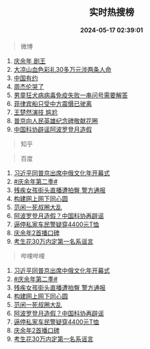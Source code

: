 <div align="center"><h2>实时热搜榜</h2><h4>2024-05-17 02:39:01</h4></div>

> 微博  

1. [庆余年 剧王](https://s.weibo.com/weibo?q=%E5%BA%86%E4%BD%99%E5%B9%B4%20%E5%89%A7%E7%8E%8B&t=31&band_rank=1&Refer=top)<br />
2. [大凉山血色彩礼30多万元涉两条人命](https://s.weibo.com/weibo?q=%23%E5%A4%A7%E5%87%89%E5%B1%B1%E8%A1%80%E8%89%B2%E5%BD%A9%E7%A4%BC30%E5%A4%9A%E4%B8%87%E5%85%83%E6%B6%89%E4%B8%A4%E6%9D%A1%E4%BA%BA%E5%91%BD%23&t=31&band_rank=2&Refer=top)<br />
3. [中国有约](https://s.weibo.com/weibo?q=%23%E4%B8%AD%E5%9B%BD%E6%9C%89%E7%BA%A6%23&t=31&band_rank=3&Refer=top)<br />
4. [周杰伦哭了](https://s.weibo.com/weibo?q=%E5%91%A8%E6%9D%B0%E4%BC%A6%E5%93%AD%E4%BA%86&t=31&band_rank=4&Refer=top)<br />
5. [男童狂犬病病毒免疫失败一串问号需要解答](https://s.weibo.com/weibo?q=%23%E7%94%B7%E7%AB%A5%E7%8B%82%E7%8A%AC%E7%97%85%E7%97%85%E6%AF%92%E5%85%8D%E7%96%AB%E5%A4%B1%E8%B4%A5%E4%B8%80%E4%B8%B2%E9%97%AE%E5%8F%B7%E9%9C%80%E8%A6%81%E8%A7%A3%E7%AD%94%23&t=31&band_rank=5&Refer=top)<br />
6. [菲律宾船只受中方震慑已驶离](https://s.weibo.com/weibo?q=%23%E8%8F%B2%E5%BE%8B%E5%AE%BE%E8%88%B9%E5%8F%AA%E5%8F%97%E4%B8%AD%E6%96%B9%E9%9C%87%E6%85%91%E5%B7%B2%E9%A9%B6%E7%A6%BB%23&t=31&band_rank=6&Refer=top)<br />
7. [王楚然演技 尴尬](https://s.weibo.com/weibo?q=%E7%8E%8B%E6%A5%9A%E7%84%B6%E6%BC%94%E6%8A%80%20%E5%B0%B4%E5%B0%AC&t=31&band_rank=7&Refer=top)<br />
8. [普京向人民英雄纪念碑敬献花圈](https://s.weibo.com/weibo?q=%23%E6%99%AE%E4%BA%AC%E5%90%91%E4%BA%BA%E6%B0%91%E8%8B%B1%E9%9B%84%E7%BA%AA%E5%BF%B5%E7%A2%91%E6%95%AC%E7%8C%AE%E8%8A%B1%E5%9C%88%23&t=31&band_rank=8&Refer=top)<br />
9. [中国科协辟谣阿波罗登月造假](https://s.weibo.com/weibo?q=%23%E4%B8%AD%E5%9B%BD%E7%A7%91%E5%8D%8F%E8%BE%9F%E8%B0%A3%E9%98%BF%E6%B3%A2%E7%BD%97%E7%99%BB%E6%9C%88%E9%80%A0%E5%81%87%23&t=31&band_rank=9&Refer=top)<br />

> 知乎  


> 百度  

1. [习近平同普京出席中俄文化年开幕式](https://www.baidu.com/s?wd=%E4%B9%A0%E8%BF%91%E5%B9%B3%E5%90%8C%E6%99%AE%E4%BA%AC%E5%87%BA%E5%B8%AD%E4%B8%AD%E4%BF%84%E6%96%87%E5%8C%96%E5%B9%B4%E5%BC%80%E5%B9%95%E5%BC%8F&sa=fyb_news&rsv_dl=fyb_news)<br />
2. [#庆余年第二季#](https://www.baidu.com/s?wd=%23%E5%BA%86%E4%BD%99%E5%B9%B4%E7%AC%AC%E4%BA%8C%E5%AD%A3%23&sa=fyb_news&rsv_dl=fyb_news)<br />
3. [残疾女孩街头直播遭拍臀 警方通报](https://www.baidu.com/s?wd=%E6%AE%8B%E7%96%BE%E5%A5%B3%E5%AD%A9%E8%A1%97%E5%A4%B4%E7%9B%B4%E6%92%AD%E9%81%AD%E6%8B%8D%E8%87%80+%E8%AD%A6%E6%96%B9%E9%80%9A%E6%8A%A5&sa=fyb_news&rsv_dl=fyb_news)<br />
4. [构建网上网下同心圆](https://www.baidu.com/s?wd=%E6%9E%84%E5%BB%BA%E7%BD%91%E4%B8%8A%E7%BD%91%E4%B8%8B%E5%90%8C%E5%BF%83%E5%9C%86&sa=fyb_news&rsv_dl=fyb_news)<br />
5. [范闲一死叔圈大乱](https://www.baidu.com/s?wd=%E8%8C%83%E9%97%B2%E4%B8%80%E6%AD%BB%E5%8F%94%E5%9C%88%E5%A4%A7%E4%B9%B1&sa=fyb_news&rsv_dl=fyb_news)<br />
6. [阿波罗登月造假？中国科协再辟谣](https://www.baidu.com/s?wd=%E9%98%BF%E6%B3%A2%E7%BD%97%E7%99%BB%E6%9C%88%E9%80%A0%E5%81%87%EF%BC%9F%E4%B8%AD%E5%9B%BD%E7%A7%91%E5%8D%8F%E5%86%8D%E8%BE%9F%E8%B0%A3&sa=fyb_news&rsv_dl=fyb_news)<br />
7. [逼停私家车民警疑穿4400元T恤](https://www.baidu.com/s?wd=%E9%80%BC%E5%81%9C%E7%A7%81%E5%AE%B6%E8%BD%A6%E6%B0%91%E8%AD%A6%E7%96%91%E7%A9%BF4400%E5%85%83T%E6%81%A4&sa=fyb_news&rsv_dl=fyb_news)<br />
8. [庆余年2首播口碑](https://www.baidu.com/s?wd=%E5%BA%86%E4%BD%99%E5%B9%B42%E9%A6%96%E6%92%AD%E5%8F%A3%E7%A2%91&sa=fyb_news&rsv_dl=fyb_news)<br />
9. [考生花30万内定第一名系谣言](https://www.baidu.com/s?wd=%E8%80%83%E7%94%9F%E8%8A%B130%E4%B8%87%E5%86%85%E5%AE%9A%E7%AC%AC%E4%B8%80%E5%90%8D%E7%B3%BB%E8%B0%A3%E8%A8%80&sa=fyb_news&rsv_dl=fyb_news)<br />

> 哔哩哔哩  

1. [习近平同普京出席中俄文化年开幕式](https://www.baidu.com/s?wd=%E4%B9%A0%E8%BF%91%E5%B9%B3%E5%90%8C%E6%99%AE%E4%BA%AC%E5%87%BA%E5%B8%AD%E4%B8%AD%E4%BF%84%E6%96%87%E5%8C%96%E5%B9%B4%E5%BC%80%E5%B9%95%E5%BC%8F&sa=fyb_news&rsv_dl=fyb_news)<br />
2. [#庆余年第二季#](https://www.baidu.com/s?wd=%23%E5%BA%86%E4%BD%99%E5%B9%B4%E7%AC%AC%E4%BA%8C%E5%AD%A3%23&sa=fyb_news&rsv_dl=fyb_news)<br />
3. [残疾女孩街头直播遭拍臀 警方通报](https://www.baidu.com/s?wd=%E6%AE%8B%E7%96%BE%E5%A5%B3%E5%AD%A9%E8%A1%97%E5%A4%B4%E7%9B%B4%E6%92%AD%E9%81%AD%E6%8B%8D%E8%87%80+%E8%AD%A6%E6%96%B9%E9%80%9A%E6%8A%A5&sa=fyb_news&rsv_dl=fyb_news)<br />
4. [构建网上网下同心圆](https://www.baidu.com/s?wd=%E6%9E%84%E5%BB%BA%E7%BD%91%E4%B8%8A%E7%BD%91%E4%B8%8B%E5%90%8C%E5%BF%83%E5%9C%86&sa=fyb_news&rsv_dl=fyb_news)<br />
5. [范闲一死叔圈大乱](https://www.baidu.com/s?wd=%E8%8C%83%E9%97%B2%E4%B8%80%E6%AD%BB%E5%8F%94%E5%9C%88%E5%A4%A7%E4%B9%B1&sa=fyb_news&rsv_dl=fyb_news)<br />
6. [阿波罗登月造假？中国科协再辟谣](https://www.baidu.com/s?wd=%E9%98%BF%E6%B3%A2%E7%BD%97%E7%99%BB%E6%9C%88%E9%80%A0%E5%81%87%EF%BC%9F%E4%B8%AD%E5%9B%BD%E7%A7%91%E5%8D%8F%E5%86%8D%E8%BE%9F%E8%B0%A3&sa=fyb_news&rsv_dl=fyb_news)<br />
7. [逼停私家车民警疑穿4400元T恤](https://www.baidu.com/s?wd=%E9%80%BC%E5%81%9C%E7%A7%81%E5%AE%B6%E8%BD%A6%E6%B0%91%E8%AD%A6%E7%96%91%E7%A9%BF4400%E5%85%83T%E6%81%A4&sa=fyb_news&rsv_dl=fyb_news)<br />
8. [庆余年2首播口碑](https://www.baidu.com/s?wd=%E5%BA%86%E4%BD%99%E5%B9%B42%E9%A6%96%E6%92%AD%E5%8F%A3%E7%A2%91&sa=fyb_news&rsv_dl=fyb_news)<br />
9. [考生花30万内定第一名系谣言](https://www.baidu.com/s?wd=%E8%80%83%E7%94%9F%E8%8A%B130%E4%B8%87%E5%86%85%E5%AE%9A%E7%AC%AC%E4%B8%80%E5%90%8D%E7%B3%BB%E8%B0%A3%E8%A8%80&sa=fyb_news&rsv_dl=fyb_news)<br />
